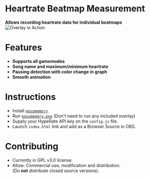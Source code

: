 
# Heartrate Beatmap Measurement

**Allows recording heartrate data for individual beatmaps**
![Overlay in Action]()
# Features

- **Supports all gamemodes**
- **Song name and maximum/minimum heartrate**
- **Pausing detection with color change in graph**
- **Smooth animation**

# Instructions

- Install [`gosumemory`](https://github.com/l3lackShark/gosumemory).
- Run [`gosumemory.exe`]() (Don't need to run any included overlay)
- Supply your HypeRate API key on the `config.js` file.
- Launch `index.html` link and add as a Browser Source in OBS.

# Contributing
- Currently in GPL v3.0 license.
- Allow: Commercial use, modification and distribution.\
(Do **not** distribute closed source versions).
